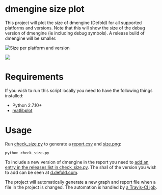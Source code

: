 # dmengine size plot
This project will plot the size of dmengine (Defold) for all supported platforms and versions. Note that this will show the size of the debug version of dmengine (ie including debug symbols). A release build of dmengine will be smaller.

![Size per platform and version](https://github.com/britzl/dmengine_size/raw/master/size.png)

[![](https://travis-ci.org/britzl/dmengine_size.svg?branch=master)](https://travis-ci.org/britzl/dmengine_size/builds)

# Requirements
If you wish to run this script locally you need to have the following things installed:

* Python 2.7.10+
* [matlibplot](http://matplotlib.org/)

# Usage
Run [check_size.py](check_size.py) to generate a [report.csv](report.csv) and [size.png](size.png):

	python check_size.py

To include a new version of dmengine in the report you need to [add an entry in the releases list in check_size.py](https://github.com/britzl/dmengine_size/blob/master/check_size.py#L28). The sha1 of the version you wish to add can be seen at [d.defold.com](d.defold.com).

The project will automatically generate a new graph and report file when a file in the project is changed. The automation is handled by [a Travis-CI job](https://travis-ci.org/britzl/dmengine_size).
